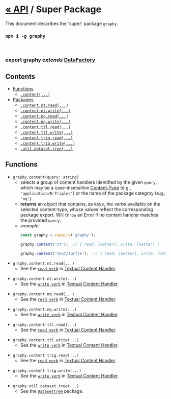 

# [« API](api) / Super Package
This document describes the 'super' package `graphy`.


### `npm i -g graphy`

<br />

### export **graphy** _extends_ [DataFactory](core.data.factory)

## Contents
 - [Functions](#functions)
   - [`.content(...)`](#function_content)
 - [Packages](#packages)
   - [`.content.nt.read(...)`](#package_content-nt-read)
   - [`.content.nt.write(...)`](#package_content-nt-write)
   - [`.content.nq.read(...)`](#package_content-nq-read)
   - [`.content.nq.write(...)`](#package_content-nq-write)
   - [`.content.ttl.read(...)`](#package_content-ttl-read)
   - [`.content.ttl.write(...)`](#package_content-ttl-write)
   - [`.content.trig.read(...)`](#package_content-trig-read)
   - [`.content.trig.write(...)`](#package_content-trig-write)
   - [`.util.dataset.tree(...)`](#package_content-trig-write)

<a name="functions" />

## Functions

<a name="function_content" />

 - `graphy.content(query: string)`
   - selects a group of content handlers identified by the given `query`, which may be a case-insensitive [Content-Type](https://www.w3.org/Protocols/rfc1341/4_Content-Type.html) (e.g., `'application/N-Triples'`) or the name of the package categroy (e.g., `'nq'`).
   - **returns** an object that contains, as keys, the _verbs_ available on the selected content-type, whose values reflect the corresponding package export. Will `throw` an Error if no content handler matches the provided `query`.
   - *example:*
      ```js
      const graphy = require('graphy');

      graphy.content('nt');  // { read: [Getter], write: [Getter] }

      graphy.content('text/turtle');  // { read: [Getter], write: [Getter] }
      ```



<a name="package_content-nt-read" />

 - `graphy.content.nt.read(...)`
   - See the [`read verb`](content.textual#read) in [Textual Content Handler](content.textual).


<a name="package_content-nt-write" />

 - `graphy.content.nt.write(...)`
   - See the [`write verb`](content.textual#write) in [Textual Content Handler](content.textual).


<a name="package_content-nq-read" />

 - `graphy.content.nq.read(...)`
   - See the [`read verb`](content.textual#read) in [Textual Content Handler](content.textual).


<a name="package_content-nq-write" />

 - `graphy.content.nq.write(...)`
   - See the [`write verb`](content.textual#write) in [Textual Content Handler](content.textual).


<a name="package_content-ttl-read" />

 - `graphy.content.ttl.read(...)`
   - See the [`read verb`](content.textual#read) in [Textual Content Handler](content.textual).


<a name="package_content-ttl-write" />

 - `graphy.content.ttl.write(...)`
   - See the [`write verb`](content.textual#write) in [Textual Content Handler](content.textual).


<a name="package_content-trig-read" />

 - `graphy.content.trig.read(...)`
   - See the [`read verb`](content.textual#read) in [Textual Content Handler](content.textual).


<a name="package_content-trig-write" />

 - `graphy.content.trig.write(...)`
   - See the [`write verb`](content.textual#write) in [Textual Content Handler](content.textual).


<a name="package_util-dataset-tree" />

 - `graphy.util.dataset.tree(...)`
   - See the [`DatasetTree`](util.dataset.tree) package.


<a name="packages" />

